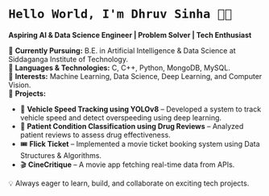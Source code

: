 
# `Hello World, I'm Dhruv Sinha 👋🏽`

**Aspiring AI & Data Science Engineer | Problem Solver | Tech Enthusiast**  

🔹 **Currently Pursuing:** B.E. in Artificial Intelligence & Data Science at Siddaganga Institute of Technology.  
🔹 **Languages & Technologies:** C, C++, Python, MongoDB, MySQL.  
🔹 **Interests:** Machine Learning, Data Science, Deep Learning, and Computer Vision.  
🔹 **Projects:**  
   - 🚗 **Vehicle Speed Tracking using YOLOv8** – Developed a system to track vehicle speed and detect overspeeding using deep learning.  
   - 🎯 **Patient Condition Classification using Drug Reviews** – Analyzed patient reviews to assess drug effectiveness.  
   - 🎟 **Flick Ticket** – Implemented a movie ticket booking system using Data Structures & Algorithms.  
   - 🎬 **CineCritique** – A movie app fetching real-time data from APIs.  

💡 Always eager to learn, build, and collaborate on exciting tech projects.
